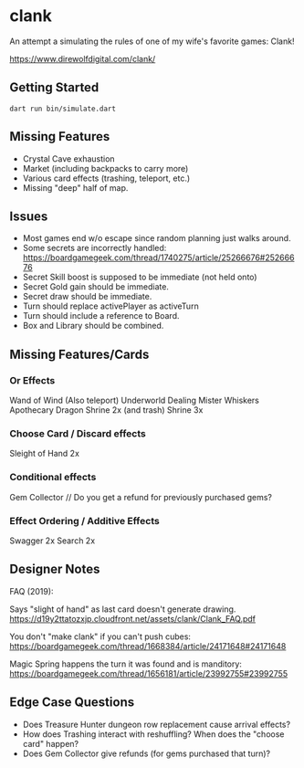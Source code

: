 # clank

An attempt a simulating the rules of one of my wife's favorite games: Clank!

https://www.direwolfdigital.com/clank/


## Getting Started

```
dart run bin/simulate.dart
```

## Missing Features
* Crystal Cave exhaustion
* Market (including backpacks to carry more)
* Various card effects (trashing, teleport, etc.)
* Missing "deep" half of map.

## Issues
* Most games end w/o escape since random planning just walks around.
* Some secrets are incorrectly handled:
https://boardgamegeek.com/thread/1740275/article/25266676#25266676
* Secret Skill boost is supposed to be immediate (not held onto)
* Secret Gold gain should be immediate.
* Secret draw should be immediate.
* Turn should replace activePlayer as activeTurn
* Turn should include a reference to Board.
* Box and Library should be combined.

## Missing Features/Cards

### Or Effects
Wand of Wind (Also teleport)
Underworld Dealing
Mister Whiskers
Apothecary
Dragon Shrine 2x (and trash)
Shrine 3x

### Choose Card / Discard effects
Sleight of Hand 2x

### Conditional effects
Gem Collector // Do you get a refund for previously purchased gems?

### Effect Ordering / Additive Effects
Swagger 2x
Search 2x

## Designer Notes
FAQ (2019):

Says "slight of hand" as last card doesn't generate drawing.
https://d19y2ttatozxjp.cloudfront.net/assets/clank/Clank_FAQ.pdf

You don't "make clank" if you can't push cubes:
https://boardgamegeek.com/thread/1668384/article/24171648#24171648

Magic Spring happens the turn it was found and is manditory:
https://boardgamegeek.com/thread/1656181/article/23992755#23992755

## Edge Case Questions
* Does Treasure Hunter dungeon row replacement cause arrival effects?
* How does Trashing interact with reshuffling?  When does the "choose card" happen?
* Does Gem Collector give refunds (for gems purchased that turn)?

